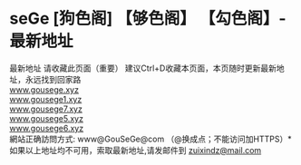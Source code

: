 # seGe [狗色阁] 【够色阁】 【勾色阁】-最新地址
最新地址
请收藏此页面（重要） 建议Ctrl+D收藏本页面，本页随时更新最新地址，永远找到回家路
<br>
www.gousege.xyz
<br>
www.gousege1.xyz
<br>
www.gousege7.xyz
<br>
www.gousege5.xyz
<br>
www.gousege6.xyz
<br>
網站正确訪問方式: www@GouSeGe@com （@换成点；不能访问加HTTPS）*
<br>
如果以上地址均不可用，索取最新地址,请发邮件到 zuixindz@mail.com  
